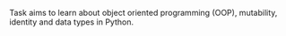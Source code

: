 Task aims to learn about object oriented programming (OOP), mutability, identity and data types in Python.
